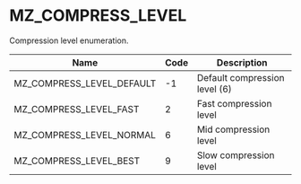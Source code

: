 # MZ_COMPRESS_LEVEL

Compression level enumeration.

|Name|Code|Description|
|-|-|-|
|MZ_COMPRESS_LEVEL_DEFAULT|-1|Default compression level (6)|
|MZ_COMPRESS_LEVEL_FAST|2|Fast compression level|
|MZ_COMPRESS_LEVEL_NORMAL|6|Mid compression level|
|MZ_COMPRESS_LEVEL_BEST|9|Slow compression level|